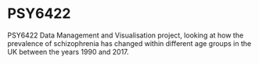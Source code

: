 # PSY6422
PSY6422 Data Management and Visualisation project, looking at how the prevalence of schizophrenia has changed within different age groups in the UK between the years 1990 and 2017.
